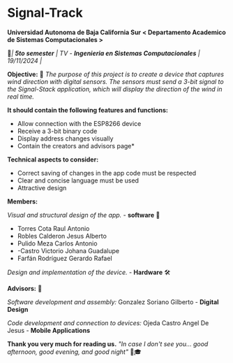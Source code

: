 # Signal-Track

**Universidad Autonoma de Baja California Sur < Departamento Academico de Sistemas Computacionales >**

📌_| **5to semester** | TV - **Ingenieria en Sistemas Computacionales** | 19/11/2024 |_

**Objective:** 🎯 _The purpose of this project is to create a device that captures wind direction with digital sensors. The sensors must send a 3-bit signal to the Signal-Stack application, which will display the direction of the wind in real time._

**It should contain the following features and functions:**

- Allow connection with the ESP8266 device
- Receive a 3-bit binary code
- Display address changes visually
- Contain the creators and advisors page*

**Technical aspects to consider:**

- Correct saving of changes in the app code must be respected
- Clear and concise language must be used
- Attractive design

**Members:**

_Visual and structural design of the app._ - **software** 💾

- Torres Cota Raul Antonio
- Robles Calderon Jesus Alberto
- Pulido Meza Carlos Antonio
- -Castro Victorio Johana Guadalupe
- Farfán Rodríguez Gerardo Rafael

_Design and implementation of the device._ - **Hardware** 🛠️


**Advisors:** 📢

_Software development and assembly:_
Gonzalez Soriano Gilberto - **Digital Design**

_Code development and connection to devices:_
Ojeda Castro Angel De Jesus - **Mobile Applications**

**Thank you very much for reading us.** _"In case I don't see you… good afternoon, good evening, and good night"_ 🧸🎓